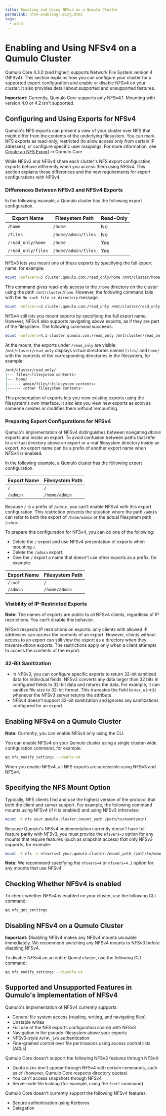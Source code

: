 ```yaml
---
title: Enabling and Using NFSv4 on a Qumulo Cluster
permalink: nfs4-enabling-using.html
tags:
  - nfs4
---
```


# Enabling and Using NFSv4 on a Qumulo Cluster
Qumulo Core 4.3.0 (and higher) supports Network File System version 4 (NFSv4). This section explains how you can configure your cluster for a supported export configuration and enable or disable NFSv4 on your cluster. It also provides detail about supported and unsupported features.

**Important:** Currently, Qumulo Core supports only NFSv4.1. Mounting with version 4.0 or 4.2 isn't supported.

## Configuring and Using Exports for NFSv4
Qumulo's NFS exports can present a view of your cluster over NFS that might differ from the contents of the underlying filesystem. You can mark NFS exports as read-only, restricted (to allow access only from certain IP adresses), or configure specific user mappings. For more information, see [Create an NFS Export](https://care.qumulo.com/hc/en-us/articles/360000723928-Create-an-NFS-Export) in Qumulo Care.

While NFSv3 and NFSv4 share each cluster's NFS export configuration, exports behave differently when you access them using NFSv4. This section explains these differences and the new requirements for export configurations with NFSv4.

### Differences Between NFSv3 and NFSv4 Exports
In the following example, a Qumulo cluster has the following export configuration.

| Export Name        | Filesystem Path      | Read-Only  |
|--------------------|----------------------|------------|
| `/home`            | `/home`              | No         |
| `/files`           | `/home/admin/files`  | No         |
| `/read_only/home`  | `/home`              | Yes        |
| `/read_only/files` | `/home/admin/files`  | Yes        |

NFSv3 lets you mount one of these exports by specifying the full export name, for example:

```bash
mount -onfsvers=3 cluster.qumulo.com:/read_only/home /mnt/cluster/home
```

This command gives read-only access to the `/home` directory on the cluster using the path `/mnt/cluster/home`. However, the following command fails with the `No such file or directory` message.

```bash
mount -onfsvers=3 cluster.qumulo.com:/read_only /mnt/cluster/read_only
```

NFSv4 still lets you mount exports by specifying the full export name. However, NFSv4 also supports navigating _above_ exports, as if they are part of the filesystem. The following command succeeds.

```bash
mount -onfsvers=4.1 cluster.qumulo.com:/read_only /mnt/cluster/read_only
```

At the mount, the exports under `/read_only` are visible: `/mnt/cluster/read_only` displays virtual directories named `files/` and `home/` with the contents of the corresponding directories in the filesystem, for example:

```bash
/mnt/cluster/read_only/
|--- files/<filesystem contents>
|--- home/
|------ admin/files/<filesystem contents>
|------ <other filesystem contents>
```

This presentation of exports lets you view existing exports using the filesystem's own interface. It also lets you view new exports as soon as someone creates or modifies them without remounting.

### Preparing Export Configurations for NFSv4
Qumulo's implementation of NFSv4 distinguishes between navigating _above_ exports and _inside_ an export. To avoid confusion between paths that refer to a virtual directory above an export or a real filesystem directory inside an export, no export name can be a prefix of another export name when NFSv4 is enabled.

In the following example, a Qumulo cluster has the following export configuration.

| Export Name        | Filesystem Path      |
|--------------------|----------------------|
| `/`                | `/`                  |
| `/admin`           | `/home/admin`        |

Because `/` is a prefix of `/admin`, you can't enable NFSv4 with this export configuration. This restriction prevents the situation where the path `/admin` can refer to both the export of `/home/admin` or the actual filesystem path `/admin`.

To prepare this configuration for NFSv4, you can do one of the following:
* Delete the `/` export and use NFSv4 presentation of exports when mounting `/`.
* Delete the `/admin` export.
* Give the `/` export a name that doesn't use other exports as a prefix, for example:

| Export Name        | Filesystem Path      |
|--------------------|----------------------|
| `/root`            | `/`                  |
| `/admin`           | `/home/admin`        |

### Visibility of IP-Restricted Exports
**Note:** The names of exports are public to all NFSv4 clients, regardless of IP restrictions. You can't disable this behavior.

NFSv4 respects IP restrictions on exports: only clients with allowed IP addresses can access the contents of an export. However, clients without access to an export can still view the export as a directory when they traverse _above_ exports. The restrictions apply only when a client attempts to access the contents of the export. 

### 32-Bit Sanitization
* In NFSv3, you can configure specific exports to return 32-bit sanitized data for individual fields. NFSv3 converts any data larger than 32 bits in configured fields to 32-bit data and returns the data. For example, it can sanitize file size to 32-bit format. This truncates the field to `max_uint32` whenever the NFSv3 server returns the attribute.
* NFSv4 doesn't support 32-bit sanitization and ignores any sanitizations configured for an export.


## Enabling NFSv4 on a Qumulo Cluster
**Note:** Currently, you can enable NFSv4 only using the CLI.

You can enable NFSv4 on your Qumulo cluster using a single cluster-wide configuration command, for example:

```bash
qq nfs_modify_settings --enable-v4
```

When you enable NFSv4, all NFS exports are accessible using NFSv3 and NFSv4. 

## Specifying the NFS Mount Option
Typically, NFS clients find and use the highest version of the protocol that both the client and server support. For example, the following command mounts using NFSv4 (if it is enabled) and using NFSv3 otherwise:

```bash
mount -t nfs your.qumulo.cluster:/mount_path /path/to/mountpoint
```

Because Qumulo's NFSv4 implementation currently doesn't have full feature parity with NFSv3, you must provide the `nfsvers=3` option for any mounts that require features (such as snapshot access) that only NFSv3 supports, for example:

```bash
mount -t nfs -o nfsvers=3 your.qumulo.cluster:/mount_path /path/to/mountpoint
```

**Note:** We recommend specifying the `nfsvers=4` or `nfsvers=4.1` option for any mounts that use NFSv4.


## Checking Whether NFSv4 is enabled
To check whether NFSv4 is enabled on your cluster, use the following CLI command:

```bash
qq nfs_get_settings
```


## Disabling NFSv4 on a Qumulo Cluster
**Important:** Disabling NFSv4 makes any NFSv4 mounts unusable immediately. We recommend switching any NFSv4 mounts to NFSv3 before disabling NFSv4.

To disable NFSv4 on an entire Qumul cluster, use the following CLI command:

```bash
qq nfs_modify_settings --disable-v4
```


## Supported and Unsupported Features in Qumulo's Implementation of NFSv4
Qumulo's implementation of NFSv4 currently supports:
* General file system access (reading, writing, and navigating files)
* Unstable writes
* Full use of the NFS exports configuration shared with NFSv3
* Navigation in the pseudo-filesystem above your exports
* NFSv3-style `AUTH\_SYS` authentication
* Fine-grained control over file permissions using access control lists (ACLs)

Qumulo Core doesn't support the following NFSv3 features through NFSv4:
* Quota sizes don't appear through NFSv4 with certain commands, such as `df` (however, Qumulo Core respects directory quotas)
* You can't access snapshots through NFSv4
* Server-side file locking (for example, using the `fcntl` command)

Qumulo Core doesn't currently support the following NFSv4 features:
* Secure authentication using Kerberos
* Delegation
